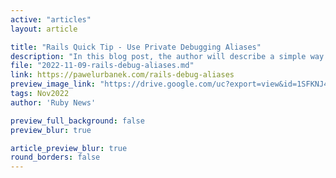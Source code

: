 ```yaml
---
active: "articles"
layout: article

title: "Rails Quick Tip - Use Private Debugging Aliases"
description: "In this blog post, the author will describe a simple way to add debugging shortcuts to the project without modifying the codebase shared with other team members."
file: "2022-11-09-rails-debug-aliases.md"
link: https://pawelurbanek.com/rails-debug-aliases
preview_image_link: "https://drive.google.com/uc?export=view&id=1SFKNJ4ZUUgfmCbMbXlknl8fNOnNJtWCj"
tags: Nov2022
author: 'Ruby News'

preview_full_background: false
preview_blur: true

article_preview_blur: true
round_borders: false
---
```

